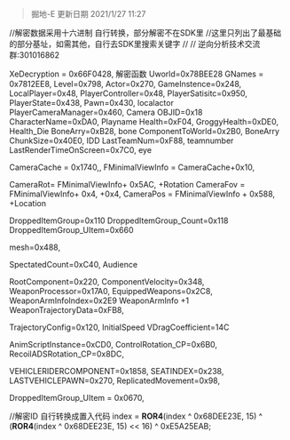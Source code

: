 ﻿> 掘地-E 更新日期  2021/1/27 11:27

//解密数据采用十六进制 自行转换，部分解密不在SDK里
//这里只列出了最基础的部分基址，如需其他，自行去SDK里搜索关键字
//
// 逆向分析技术交流群:301016862  

XeDecryption = 0x66F0428,                  解密函数
Uworld=0x78BEE28
GNames = 0x7812EE8,
Level=0x798,
Actor=0x270,
GameInstence=0x248,
LocalPlayer=0x48,
PlayerController=0x48,
PlayerSatisitc=0x950,
PlayerState=0x438,
Pawn=0x430,                                       localactor
PlayerCameraManager=0x460,              Camera
OBJID=0x18
CharacterName=0xDA0,                       Playname
Health=0xF04,
GroggyHealth=0xDE0,                          Health_Die
BoneArry=0xB28,                                    bone
ComponentToWorld=0x2B0,                   BoneArry
ChunkSize=0x40E0,                                IDD
LastTeamNum=0xF88,                           teamnumber
LastRenderTimeOnScreen=0x7C0,           eye


CameraCache = 0x1740,,
FMinimalViewInfo = CameraCache+0x10,

	
CameraRot= FMinimalViewInfo+ 0x5AC,   +Rotation
CameraFov = FMinimalViewInfo+ 0x4,       +0x4,
CameraPos = FMinimalViewInfo + 0x588,   +Location

DroppedItemGroup=0x110
DroppedItemGroup_Count=0x118
DroppedItemGroup_UItem=0x660

mesh=0x488,

SpectatedCount=0xC40,                             Audience


RootComponent=0x220,
ComponentVelocity=0x348,
WeaponProcessor=0x17A0,
EquippedWeapons=0x2C8,
WeaponArmInfoIndex=0x2E9                   WeaponArmInfo +1
WeaponTrajectoryData=0xFB8,

TrajectoryConfig=0x120,                           InitialSpeed
VDragCoefficient=14C

AnimScriptInstance=0xCD0,
ControlRotation_CP=0x6B0,
RecoilADSRotation_CP=0x8DC,

VEHICLERIDERCOMPONENT=0x1858,
SEATINDEX=0x238,
LASTVEHICLEPAWN=0x270,
ReplicatedMovement=0x98,

DroppedItemGroup_UItem = 0x0670,

//解密ID  自行转换成置入代码
index = __ROR4__(index ^ 0x68DEE23E, 15) ^ (__ROR4__(index ^ 0x68DEE23E, 15) << 16) ^ 0xE5A25EAB;

